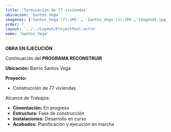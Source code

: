 ```yaml
---
title: 'Terminación de 77 viviendas'
ubicacion: 'Santos Vega'
imagenes: ['Santos_Vega (7).JPG' , 'Santos_Vega (1).JPG','Imagen45.jpg','Santos_Vega (2).JPG','Santos_Vega (3).JPG','Santos_Vega (4).JPG','Santos_Vega (5).JPG','Santos_Vega (6).JPG']
order: 7
layout: '../../Layout/ProjectPost.astro'
name: 'Santos_Vega'
---
```


**OBRA EN EJECUCIÓN**

Continuación del **PROGRAMA RECONSTRUIR**

**Ubicación:** Barrio Santos Vega

**Proyecto:**
- Construcción de 77 viviendas

Alcance de Trabajos:

- **Cimentación:** En progreso
- **Estructura:** Fase de construcción
- **Instalaciones:** Desarrollo en curso
- **Acabados:** Planificación y ejecución en marcha
